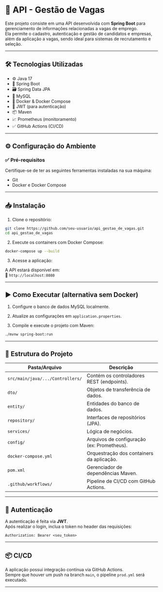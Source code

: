 # 💼 API - Gestão de Vagas

Este projeto consiste em uma API desenvolvida com **Spring Boot** para gerenciamento de informações relacionadas a vagas de emprego.  
Ela permite o cadastro, autenticação e gestão de candidatos e empresas, além da aplicação a vagas, sendo ideal para sistemas de recrutamento e seleção.

---

## 🛠 Tecnologias Utilizadas

- ⚙️ Java 17  
- 🚀 Spring Boot  
- 🗃 Spring Data JPA  
- 🐬 MySQL  
- 🐳 Docker & Docker Compose  
- 🔐 JWT (para autenticação)  
- 📦 Maven  
- 📈 Prometheus (monitoramento)  
- ✅ GitHub Actions (CI/CD)  

---

## ⚙️ Configuração do Ambiente

### ✅ Pré-requisitos

Certifique-se de ter as seguintes ferramentas instaladas na sua máquina:

- Git  
- Docker e Docker Compose  

---

## 📥 Instalação

1. Clone o repositório:

```bash
git clone https://github.com/seu-usuario/api_gestao_de_vagas.git
cd api_gestao_de_vagas
```

2. Execute os containers com Docker Compose:

```bash
docker-compose up --build
```

3. Acesse a aplicação:

A API estará disponível em:  
📍 `http://localhost:8080`

---

## ▶️ Como Executar (alternativa sem Docker)

1. Configure o banco de dados MySQL localmente.

2. Atualize as configurações em `application.properties`.

3. Compile e execute o projeto com Maven:

```bash
./mvnw spring-boot:run
```

---

## 📁 Estrutura do Projeto

| Pasta/Arquivo | Descrição |
|---------------|-----------|
| `src/main/java/.../Controllers/` | Contém os controladores REST (endpoints). |
| `dto/` | Objetos de transferência de dados. |
| `entity/` | Entidades do banco de dados. |
| `repository/` | Interfaces de repositórios (JPA). |
| `services/` | Lógica de negócios. |
| `config/` | Arquivos de configuração (ex: Prometheus). |
| `docker-compose.yml` | Orquestração dos containers da aplicação. |
| `pom.xml` | Gerenciador de dependências Maven. |
| `.github/workflows/` | Pipeline de CI/CD com GitHub Actions. |

---

## 🔐 Autenticação

A autenticação é feita via **JWT**.  
Após realizar o login, inclua o token no header das requisições:

```
Authorization: Bearer <seu_token>
```

---

## 📦 CI/CD

A aplicação possui integração contínua via GitHub Actions.  
Sempre que houver um push na branch `main`, o pipeline `prod.yml` será executado.

---
